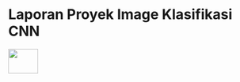 # Laporan Proyek Image Klasifikasi CNN
<a href="https://colab.research.google.com/drive/1l086o4vJyKMHVh84VuJroE7rg27_9IL_?usp=sharing">
<img src="https://github.com/Mayumiwandi/My-Project/assets/84662810/322afca1-76ac-4d1f-bc3e-4036f99282cd" width="60px" height="50px"/><a>
